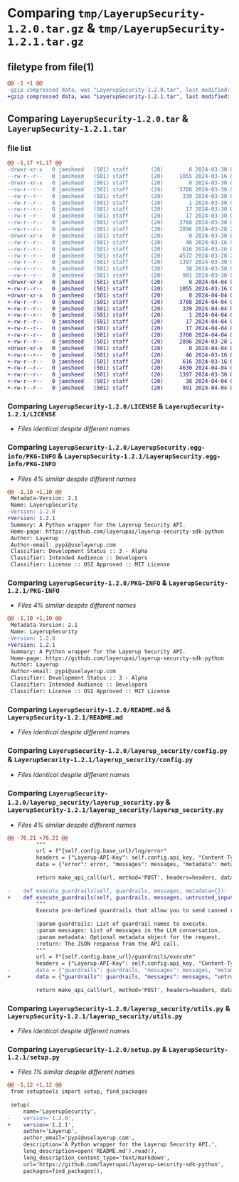 # Comparing `tmp/LayerupSecurity-1.2.0.tar.gz` & `tmp/LayerupSecurity-1.2.1.tar.gz`

## filetype from file(1)

```diff
@@ -1 +1 @@
-gzip compressed data, was "LayerupSecurity-1.2.0.tar", last modified: Sat Mar 30 04:40:05 2024, max compression
+gzip compressed data, was "LayerupSecurity-1.2.1.tar", last modified: Thu Apr  4 02:37:24 2024, max compression
```

## Comparing `LayerupSecurity-1.2.0.tar` & `LayerupSecurity-1.2.1.tar`

### file list

```diff
@@ -1,17 +1,17 @@
-drwxr-xr-x   0 jamsheed   (501) staff       (20)        0 2024-03-30 04:40:05.123797 LayerupSecurity-1.2.0/
--rw-r--r--   0 jamsheed   (501) staff       (20)     1055 2024-03-16 00:07:33.000000 LayerupSecurity-1.2.0/LICENSE
-drwxr-xr-x   0 jamsheed   (501) staff       (20)        0 2024-03-30 04:40:05.123208 LayerupSecurity-1.2.0/LayerupSecurity.egg-info/
--rw-r--r--   0 jamsheed   (501) staff       (20)     3708 2024-03-30 04:40:05.000000 LayerupSecurity-1.2.0/LayerupSecurity.egg-info/PKG-INFO
--rw-r--r--   0 jamsheed   (501) staff       (20)      339 2024-03-30 04:40:05.000000 LayerupSecurity-1.2.0/LayerupSecurity.egg-info/SOURCES.txt
--rw-r--r--   0 jamsheed   (501) staff       (20)        1 2024-03-30 04:40:05.000000 LayerupSecurity-1.2.0/LayerupSecurity.egg-info/dependency_links.txt
--rw-r--r--   0 jamsheed   (501) staff       (20)       17 2024-03-30 04:40:05.000000 LayerupSecurity-1.2.0/LayerupSecurity.egg-info/requires.txt
--rw-r--r--   0 jamsheed   (501) staff       (20)       17 2024-03-30 04:40:05.000000 LayerupSecurity-1.2.0/LayerupSecurity.egg-info/top_level.txt
--rw-r--r--   0 jamsheed   (501) staff       (20)     3708 2024-03-30 04:40:05.123527 LayerupSecurity-1.2.0/PKG-INFO
--rw-r--r--   0 jamsheed   (501) staff       (20)     2896 2024-03-28 21:02:05.000000 LayerupSecurity-1.2.0/README.md
-drwxr-xr-x   0 jamsheed   (501) staff       (20)        0 2024-03-30 04:40:05.123009 LayerupSecurity-1.2.0/layerup_security/
--rw-r--r--   0 jamsheed   (501) staff       (20)       46 2024-03-16 00:00:34.000000 LayerupSecurity-1.2.0/layerup_security/__init__.py
--rw-r--r--   0 jamsheed   (501) staff       (20)      616 2024-03-16 02:26:17.000000 LayerupSecurity-1.2.0/layerup_security/config.py
--rw-r--r--   0 jamsheed   (501) staff       (20)     4572 2024-03-28 20:57:59.000000 LayerupSecurity-1.2.0/layerup_security/layerup_security.py
--rw-r--r--   0 jamsheed   (501) staff       (20)     1397 2024-03-30 04:39:03.000000 LayerupSecurity-1.2.0/layerup_security/utils.py
--rw-r--r--   0 jamsheed   (501) staff       (20)       38 2024-03-30 04:40:05.123854 LayerupSecurity-1.2.0/setup.cfg
--rw-r--r--   0 jamsheed   (501) staff       (20)      991 2024-03-30 04:33:21.000000 LayerupSecurity-1.2.0/setup.py
+drwxr-xr-x   0 jamsheed   (501) staff       (20)        0 2024-04-04 02:37:24.472158 LayerupSecurity-1.2.1/
+-rw-r--r--   0 jamsheed   (501) staff       (20)     1055 2024-03-16 00:07:33.000000 LayerupSecurity-1.2.1/LICENSE
+drwxr-xr-x   0 jamsheed   (501) staff       (20)        0 2024-04-04 02:37:24.471649 LayerupSecurity-1.2.1/LayerupSecurity.egg-info/
+-rw-r--r--   0 jamsheed   (501) staff       (20)     3708 2024-04-04 02:37:24.000000 LayerupSecurity-1.2.1/LayerupSecurity.egg-info/PKG-INFO
+-rw-r--r--   0 jamsheed   (501) staff       (20)      339 2024-04-04 02:37:24.000000 LayerupSecurity-1.2.1/LayerupSecurity.egg-info/SOURCES.txt
+-rw-r--r--   0 jamsheed   (501) staff       (20)        1 2024-04-04 02:37:24.000000 LayerupSecurity-1.2.1/LayerupSecurity.egg-info/dependency_links.txt
+-rw-r--r--   0 jamsheed   (501) staff       (20)       17 2024-04-04 02:37:24.000000 LayerupSecurity-1.2.1/LayerupSecurity.egg-info/requires.txt
+-rw-r--r--   0 jamsheed   (501) staff       (20)       17 2024-04-04 02:37:24.000000 LayerupSecurity-1.2.1/LayerupSecurity.egg-info/top_level.txt
+-rw-r--r--   0 jamsheed   (501) staff       (20)     3708 2024-04-04 02:37:24.471911 LayerupSecurity-1.2.1/PKG-INFO
+-rw-r--r--   0 jamsheed   (501) staff       (20)     2896 2024-03-28 21:02:05.000000 LayerupSecurity-1.2.1/README.md
+drwxr-xr-x   0 jamsheed   (501) staff       (20)        0 2024-04-04 02:37:24.471323 LayerupSecurity-1.2.1/layerup_security/
+-rw-r--r--   0 jamsheed   (501) staff       (20)       46 2024-03-16 00:00:34.000000 LayerupSecurity-1.2.1/layerup_security/__init__.py
+-rw-r--r--   0 jamsheed   (501) staff       (20)      616 2024-03-16 02:26:17.000000 LayerupSecurity-1.2.1/layerup_security/config.py
+-rw-r--r--   0 jamsheed   (501) staff       (20)     4630 2024-04-04 02:33:45.000000 LayerupSecurity-1.2.1/layerup_security/layerup_security.py
+-rw-r--r--   0 jamsheed   (501) staff       (20)     1397 2024-03-30 04:39:03.000000 LayerupSecurity-1.2.1/layerup_security/utils.py
+-rw-r--r--   0 jamsheed   (501) staff       (20)       38 2024-04-04 02:37:24.472202 LayerupSecurity-1.2.1/setup.cfg
+-rw-r--r--   0 jamsheed   (501) staff       (20)      991 2024-04-04 02:36:51.000000 LayerupSecurity-1.2.1/setup.py
```

### Comparing `LayerupSecurity-1.2.0/LICENSE` & `LayerupSecurity-1.2.1/LICENSE`

 * *Files identical despite different names*

### Comparing `LayerupSecurity-1.2.0/LayerupSecurity.egg-info/PKG-INFO` & `LayerupSecurity-1.2.1/LayerupSecurity.egg-info/PKG-INFO`

 * *Files 4% similar despite different names*

```diff
@@ -1,10 +1,10 @@
 Metadata-Version: 2.1
 Name: LayerupSecurity
-Version: 1.2.0
+Version: 1.2.1
 Summary: A Python wrapper for the Layerup Security API.
 Home-page: https://github.com/layerupai/layerup-security-sdk-python
 Author: Layerup
 Author-email: pypi@uselayerup.com
 Classifier: Development Status :: 3 - Alpha
 Classifier: Intended Audience :: Developers
 Classifier: License :: OSI Approved :: MIT License
```

### Comparing `LayerupSecurity-1.2.0/PKG-INFO` & `LayerupSecurity-1.2.1/PKG-INFO`

 * *Files 4% similar despite different names*

```diff
@@ -1,10 +1,10 @@
 Metadata-Version: 2.1
 Name: LayerupSecurity
-Version: 1.2.0
+Version: 1.2.1
 Summary: A Python wrapper for the Layerup Security API.
 Home-page: https://github.com/layerupai/layerup-security-sdk-python
 Author: Layerup
 Author-email: pypi@uselayerup.com
 Classifier: Development Status :: 3 - Alpha
 Classifier: Intended Audience :: Developers
 Classifier: License :: OSI Approved :: MIT License
```

### Comparing `LayerupSecurity-1.2.0/README.md` & `LayerupSecurity-1.2.1/README.md`

 * *Files identical despite different names*

### Comparing `LayerupSecurity-1.2.0/layerup_security/config.py` & `LayerupSecurity-1.2.1/layerup_security/config.py`

 * *Files identical despite different names*

### Comparing `LayerupSecurity-1.2.0/layerup_security/layerup_security.py` & `LayerupSecurity-1.2.1/layerup_security/layerup_security.py`

 * *Files 4% similar despite different names*

```diff
@@ -76,21 +76,21 @@
         """
         url = f"{self.config.base_url}/log/error"
         headers = {"Layerup-API-Key": self.config.api_key, "Content-Type": "application/json"}
         data = {"error": error, "messages": messages, "metadata": metadata}
 
         return make_api_call(url, method='POST', headers=headers, data=data)
 
-    def execute_guardrails(self, guardrails, messages, metadata={}):
+    def execute_guardrails(self, guardrails, messages, untrusted_input=None, metadata={}):
         """
         Execute pre-defined guardrails that allow you to send canned responses when a user prompts in a certain way, adding a layer of protection to your LLM calls.
 
         :param guardrails: List of guardrail names to execute.
         :param messages: List of messages in the LLM conversation.
         :param metadata: Optional metadata object for the request.
         :return: The JSON response from the API call.
         """
         url = f"{self.config.base_url}/guardrails/execute"
         headers = {"Layerup-API-Key": self.config.api_key, "Content-Type": "application/json"}
-        data = {"guardrails": guardrails, "messages": messages, "metadata": metadata}
+        data = {"guardrails": guardrails, "messages": messages, "untrusted_input": untrusted_input, "metadata": metadata}
 
         return make_api_call(url, method='POST', headers=headers, data=data)
```

### Comparing `LayerupSecurity-1.2.0/layerup_security/utils.py` & `LayerupSecurity-1.2.1/layerup_security/utils.py`

 * *Files identical despite different names*

### Comparing `LayerupSecurity-1.2.0/setup.py` & `LayerupSecurity-1.2.1/setup.py`

 * *Files 1% similar despite different names*

```diff
@@ -1,12 +1,12 @@
 from setuptools import setup, find_packages
 
 setup(
     name='LayerupSecurity',
-    version='1.2.0',
+    version='1.2.1',
     author='Layerup',
     author_email='pypi@uselayerup.com',
     description='A Python wrapper for the Layerup Security API.',
     long_description=open('README.md').read(),
     long_description_content_type='text/markdown',
     url='https://github.com/layerupai/layerup-security-sdk-python',
     packages=find_packages(),
```

